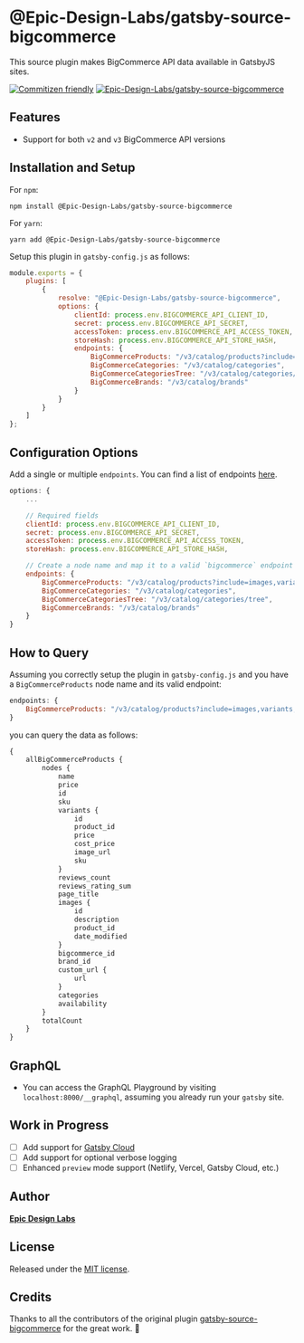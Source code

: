 # @Epic-Design-Labs/gatsby-source-bigcommerce

This source plugin makes BigCommerce API data available in GatsbyJS sites.

[![Commitizen friendly](https://img.shields.io/badge/commitizen-friendly-brightgreen.svg)](http://commitizen.github.io/cz-cli/)
[![Epic-Design-Labs/gatsby-source-bigcommerce](https://github.com/Epic-Design-Labs/gatsby-source-bigcommerce/actions/workflows/release-package.yml/badge.svg)](https://github.com/Epic-Design-Labs/gatsby-source-bigcommerce/actions/workflows/release-package.yml)

## Features

- Support for both `v2` and `v3` BigCommerce API versions

## Installation and Setup

For `npm`:

```console
npm install @Epic-Design-Labs/gatsby-source-bigcommerce
```

For `yarn`:

```console
yarn add @Epic-Design-Labs/gatsby-source-bigcommerce
```

Setup this plugin in `gatsby-config.js` as follows:

```javascript
module.exports = {
	plugins: [
		{
			resolve: "@Epic-Design-Labs/gatsby-source-bigcommerce",
			options: {
				clientId: process.env.BIGCOMMERCE_API_CLIENT_ID,
				secret: process.env.BIGCOMMERCE_API_SECRET,
				accessToken: process.env.BIGCOMMERCE_API_ACCESS_TOKEN,
				storeHash: process.env.BIGCOMMERCE_API_STORE_HASH,
				endpoints: {
					BigCommerceProducts: "/v3/catalog/products?include=images,variants,custom_fields,options,modifiers,videos",
					BigCommerceCategories: "/v3/catalog/categories",
					BigCommerceCategoriesTree: "/v3/catalog/categories/tree",
					BigCommerceBrands: "/v3/catalog/brands"
				}
			}
		}
	]
};
```

## Configuration Options

Add a single or multiple `endpoints`. You can find a list of endpoints [here](https://developer.bigcommerce.com/api-reference/).

```javascript
options: {
	...

	// Required fields
	clientId: process.env.BIGCOMMERCE_API_CLIENT_ID,
	secret: process.env.BIGCOMMERCE_API_SECRET,
	accessToken: process.env.BIGCOMMERCE_API_ACCESS_TOKEN,
	storeHash: process.env.BIGCOMMERCE_API_STORE_HASH,

	// Create a node name and map it to a valid `bigcommerce` endpoint
	endpoints: {
		BigCommerceProducts: "/v3/catalog/products?include=images,variants,custom_fields,options,modifiers,videos",
		BigCommerceCategories: "/v3/catalog/categories",
		BigCommerceCategoriesTree: "/v3/catalog/categories/tree",
		BigCommerceBrands: "/v3/catalog/brands"
	}
}
```

## How to Query

Assuming you correctly setup the plugin in `gatsby-config.js` and you have a `BigCommerceProducts` node name and its valid endpoint:

```javascript
endpoints: {
	BigCommerceProducts: "/v3/catalog/products?include=images,variants,custom_fields,options,modifiers,videos";
}
```

you can query the data as follows:

```graphql
{
	allBigCommerceProducts {
		nodes {
			name
			price
			id
			sku
			variants {
				id
				product_id
				price
				cost_price
				image_url
				sku
			}
			reviews_count
			reviews_rating_sum
			page_title
			images {
				id
				description
				product_id
				date_modified
			}
			bigcommerce_id
			brand_id
			custom_url {
				url
			}
			categories
			availability
		}
		totalCount
	}
}
```

## GraphQL

- You can access the GraphQL Playground by visiting `localhost:8000/__graphql`, assuming you already run your `gatsby` site.

## Work in Progress

- [ ] Add support for [Gatsby Cloud](https://www.gatsbyjs.com/products/cloud/)
- [ ] Add support for optional verbose logging
- [ ] Enhanced `preview` mode support (Netlify, Vercel, Gatsby Cloud, etc.)

## Author

[**Epic Design Labs**](https://epicdesignlabs.com)

## License

Released under the [MIT license](LICENSE).

## Credits

Thanks to all the contributors of the original plugin [gatsby-source-bigcommerce](https://github.com/thirdandgrove/gatsby-source-bigcommerce) for the great work. 🎉
